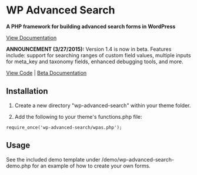 # WP Advanced Search
**A PHP framework for building advanced search forms in WordPress**

[View Documentation](http://wpadvancedsearch.com/docs/)

**ANNOUNCEMENT  (3/27/2015):** Version 1.4 is now in beta.  Features include: support for searching ranges of custom field values, multiple inputs for meta_key and taxonomy fields, enhanced debugging tools, and more.

[View Code](https://github.com/bootsz/wp-advanced-search/tree/1.4-beta) | [Beta Documentation](http://wpadvancedsearch.com/beta/docs/)


## Installation

1. Create a new directory "wp-advanced-search" within your theme folder.

2. Add the following to your theme's functions.php file:

` require_once('wp-advanced-search/wpas.php'); `

## Usage

See the included demo template under /demo/wp-advanced-search-demo.php for an example of how to create your own forms.

